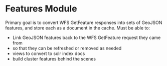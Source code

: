 # Features Module

Primary goal is to convert WFS GetFeature responses into sets of GeoJSON features, and store each as a document in the cache. Must be able to:
- Link GeoJSON features back to the WFS GetFeature request they came from
- so that they can be refreshed or removed as needed
- views to convert to solr index docs
- build cluster features behind the scenes
